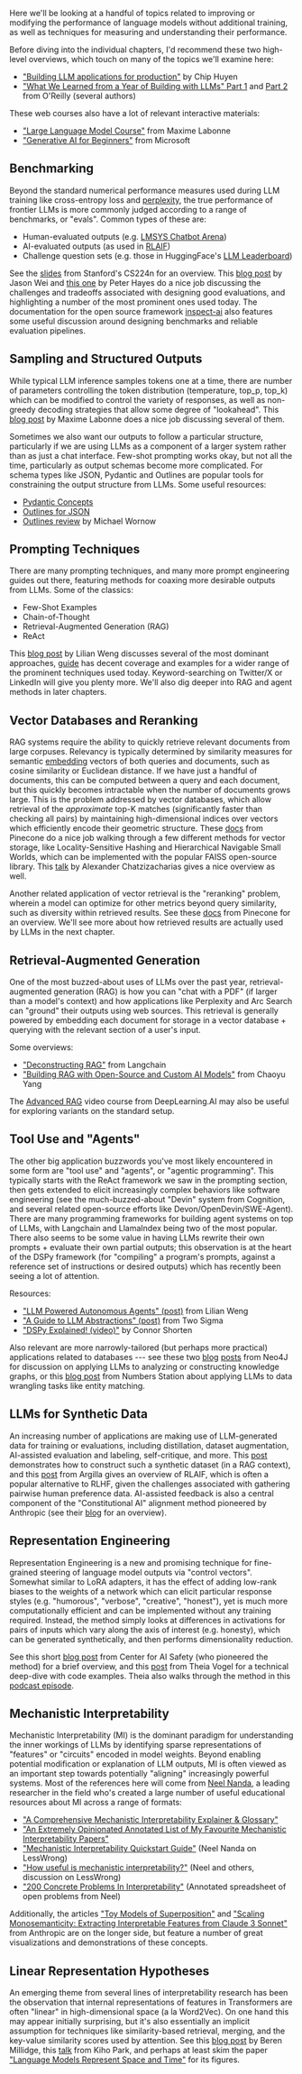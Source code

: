 
Here we'll be looking at a handful of topics related to improving or modifying the performance of language models without additional training, as well as techniques for measuring and understanding their performance.


Before diving into the individual chapters, I'd recommend these two high-level overviews, which touch on many of the topics we'll examine here:
- ["Building LLM applications for production"](https://huyenchip.com/2023/04/11/llm-engineering.html) by Chip Huyen
- ["What We Learned from a Year of Building with LLMs" Part 1](https://www.oreilly.com/radar/what-we-learned-from-a-year-of-building-with-llms-part-i/) and [Part 2](https://www.oreilly.com/radar/what-we-learned-from-a-year-of-building-with-llms-part-ii/) from O'Reilly (several authors)

These web courses also have a lot of relevant interactive materials:
- ["Large Language Model Course"](https://github.com/mlabonne/llm-course) from Maxime Labonne
- ["Generative AI for Beginners"](https://microsoft.github.io/generative-ai-for-beginners/) from Microsoft

<h2>Benchmarking</h2>

Beyond the standard numerical performance measures used during LLM training like cross-entropy loss and [perplexity](https://medium.com/@priyankads/perplexity-of-language-models-41160427ed72), the true performance of frontier LLMs is more commonly judged according to a range of benchmarks, or "evals". Common types of these are:

- Human-evaluated outputs (e.g. [LMSYS Chatbot Arena](https://chat.lmsys.org/))
- AI-evaluated outputs (as used in [RLAIF](https://argilla.io/blog/mantisnlp-rlhf-part-4/))
- Challenge question sets (e.g. those in HuggingFace's [LLM Leaderboard](https://huggingface.co/spaces/HuggingFaceH4/open_llm_leaderboard))

See the [slides](https://web.stanford.edu/class/cs224n/slides/cs224n-spr2024-lecture11-evaluation-yann.pdf) from Stanford's CS224n for an overview.
This [blog post](https://www.jasonwei.net/blog/evals) by Jason Wei and [this one](https://humanloop.com/blog/evaluating-llm-apps?utm_source=newsletter&utm_medium=sequence&utm_campaign=) by Peter Hayes do a nice job discussing the challenges and tradeoffs associated with designing good evaluations, and highlighting a number of the most prominent ones used today. The documentation for the open source framework [inspect-ai](https://ukgovernmentbeis.github.io/inspect_ai/) also features some useful discussion around designing benchmarks and reliable evaluation pipelines.

<h2>Sampling and Structured Outputs</h2>

While typical LLM inference samples tokens one at a time, there are number of parameters controlling the token distribution (temperature, top_p, top_k) which can be modified to control the variety of responses, as well as non-greedy decoding strategies that allow some degree of "lookahead". This [blog post](https://towardsdatascience.com/decoding-strategies-in-large-language-models-9733a8f70539) by Maxime Labonne does a nice job discussing several of them.

Sometimes we also want our outputs to follow a particular structure, particularly if we are using LLMs as a component of a larger system rather than as just a chat interface. Few-shot prompting works okay, but not all the time, particularly as output schemas become more complicated. For schema types like JSON, Pydantic and Outlines are popular tools for constraining the output structure from LLMs. Some useful resources:

- [Pydantic Concepts](https://docs.pydantic.dev/latest/concepts/models/)
- [Outlines for JSON](https://outlines-dev.github.io/outlines/reference/json/)
- [Outlines review](https://michaelwornow.net/2023/12/29/outlines-demo) by Michael Wornow 


<h2>Prompting Techniques</h2>

There are many prompting techniques, and many more prompt engineering guides out there, featuring methods for coaxing more desirable outputs from LLMs. Some of the classics:

- Few-Shot Examples
- Chain-of-Thought
- Retrieval-Augmented Generation (RAG)
- ReAct

This [blog post](https://lilianweng.github.io/posts/2023-03-15-prompt-engineering/) by Lilian Weng discusses several of the most dominant approaches, [guide](https://www.promptingguide.ai/techniques) has decent coverage and examples for a wider range of the prominent techniques used today. Keyword-searching on Twitter/X or LinkedIn will give you plenty more. We'll also dig deeper into RAG and agent methods in later chapters.


<h2>Vector Databases and Reranking</h2>

RAG systems require the ability to quickly retrieve relevant documents from large corpuses. Relevancy is typically determined by similarity measures for semantic [embedding](#embeddings-and-topic-modeling) vectors of both queries and documents, such as cosine similarity or Euclidean distance. If we have just a handful of documents, this can be computed between a query and each document, but this quickly becomes intractable when the number of documents grows large. This is the problem addressed by vector databases, which allow retrieval of the _approximate_ top-K matches (significantly faster than checking all pairs) by maintaining high-dimensional indices over vectors which efficiently encode their geometric structure.  These [docs](https://www.pinecone.io/learn/series/faiss/) from Pinecone do a nice job walking through a few different methods for vector storage, like Locality-Sensitive Hashing and Hierarchical Navigable Small Worlds, which can be implemented with the popular FAISS open-source library. This [talk](https://www.youtube.com/watch?v=W-i8bcxkXok) by Alexander Chatzizacharias gives a nice overview as well.


Another related application of vector retrieval is the "reranking" problem, wherein a model can optimize for other metrics beyond query similarity, such as diversity within retrieved results. See these [docs](https://www.pinecone.io/learn/series/rag/rerankers/) from Pinecone for an overview. We'll see more about how retrieved results are actually used by LLMs in the next chapter.

<h2>Retrieval-Augmented Generation</h2>

One of the most buzzed-about uses of LLMs over the past year, retrieval-augmented generation (RAG) is how you can "chat with a PDF" (if larger than a model's context) and how applications like Perplexity and Arc Search can "ground" their outputs using web sources. This retrieval is generally powered by embedding each document for storage in a vector database + querying with the relevant section of a user's input.

Some overviews:
- ["Deconstructing RAG"](https://blog.langchain.dev/deconstructing-rag/) from Langchain
- ["Building RAG with Open-Source and Custom AI Models"](https://www.bentoml.com/blog/building-rag-with-open-source-and-custom-ai-models) from Chaoyu Yang

The [Advanced RAG](https://learn.deeplearning.ai/courses/building-evaluating-advanced-rag/lesson/1/introduction) video course from DeepLearning.AI may also be useful for exploring variants on the standard setup. 

<h2>Tool Use and "Agents"</h2>

The other big application buzzwords you've most likely encountered in some form are "tool use" and "agents", or "agentic programming". This typically starts with the ReAct framework we saw in the prompting section, then gets extended to elicit increasingly complex behaviors like software engineering (see the much-buzzed-about "Devin" system from Cognition, and several related open-source efforts like Devon/OpenDevin/SWE-Agent). There are many programming frameworks for building agent systems on top of LLMs, with Langchain and LlamaIndex being two of the most popular. There also seems to be some value in having LLMs rewrite their own prompts + evaluate their own partial outputs; this observation is at the heart of the DSPy framework (for "compiling" a program's prompts, against a reference set of instructions or desired outputs) which has recently been seeing a lot of attention.

Resources:
- ["LLM Powered Autonomous Agents" (post)](https://lilianweng.github.io/posts/2023-06-23-agent/ ) from Lilian Weng
- ["A Guide to LLM Abstractions" (post)](https://www.twosigma.com/articles/a-guide-to-large-language-model-abstractions/) from Two Sigma
- ["DSPy Explained! (video)"](https://www.youtube.com/watch?v=41EfOY0Ldkc) by Connor Shorten

Also relevant are more narrowly-tailored (but perhaps more practical) applications related to databases --- see these two [blog](https://neo4j.com/developer-blog/knowledge-graphs-llms-multi-hop-question-answering/) [posts](https://neo4j.com/blog/unifying-llm-knowledge-graph/) from Neo4J for discussion on applying LLMs to analyzing or constructing knowledge graphs, or this [blog post](https://numbersstation.ai/data-wrangling-with-fms-2/) from Numbers Station about applying LLMs to data wrangling tasks like entity matching.


<h2>LLMs for Synthetic Data</h2>

An increasing number of applications are making use of LLM-generated data for training or evaluations, including distillation, dataset augmentation, AI-assisted evaluation and labeling, self-critique, and more. This [post](https://www.promptingguide.ai/applications/synthetic_rag) demonstrates how to construct such a synthetic dataset (in a RAG context), and this [post](https://argilla.io/blog/mantisnlp-rlhf-part-4/) from Argilla gives an overview of RLAIF, which is often a popular alternative to RLHF, given the challenges associated with gathering pairwise human preference data. AI-assisted feedback is also a central component of the "Constitutional AI" alignment method pioneered by Anthropic (see their [blog](https://www.anthropic.com/news/claudes-constitution) for an overview). 

<h2>Representation Engineering</h2>

Representation Engineering is a new and promising technique for fine-grained steering of language model outputs via "control vectors". Somewhat similar to LoRA adapters, it has the effect of adding low-rank biases to the weights of a network which can elicit particular response styles (e.g. "humorous", "verbose", "creative", "honest"), yet is much more computationally efficient and can be implemented without any training required. Instead, the method simply looks at differences in activations for pairs of inputs which vary along the axis of interest (e.g. honesty), which can be generated synthetically, and then performs dimensionality reduction.


See this short [blog post](https://www.safe.ai/blog/representation-engineering-a-new-way-of-understanding-models) from Center for AI Safety (who pioneered the method) for a brief overview, and this [post](https://vgel.me/posts/representation-engineering/) from Theia Vogel for a technical deep-dive with code examples. Theia also walks through the method in this [podcast episode](https://www.youtube.com/watch?v=PkA4DskA-6M). 


<h2>Mechanistic Interpretability</h2>

Mechanistic Interpretability (MI) is the dominant paradigm for understanding the inner workings of LLMs by identifying sparse representations of "features" or "circuits" encoded in model weights. Beyond enabling potential modification or explanation of LLM outputs, MI is often viewed as an important step towards potentially "aligning" increasingly powerful systems. Most of the references here will come from [Neel Nanda](https://www.neelnanda.io), a leading researcher in the field who's created a large number of useful educational resources about MI across a range of formats:

- ["A Comprehensive Mechanistic Interpretability Explainer & Glossary"](https://www.neelnanda.io/mechanistic-interpretability/glossary) 
- ["An Extremely Opinionated Annotated List of My Favourite Mechanistic Interpretability Papers"](https://www.neelnanda.io/mechanistic-interpretability/favourite-papers) 
- ["Mechanistic Interpretability Quickstart Guide"](https://www.lesswrong.com/posts/jLAvJt8wuSFySN975/mechanistic-interpretability-quickstart-guide) (Neel Nanda on LessWrong)
- ["How useful is mechanistic interpretability?"](https://www.lesswrong.com/posts/tEPHGZAb63dfq2v8n/how-useful-is-mechanistic-interpretability) (Neel and others, discussion on LessWrong)
- ["200 Concrete Problems In Interpretability"](https://docs.google.com/spreadsheets/d/1oOdrQ80jDK-aGn-EVdDt3dg65GhmzrvBWzJ6MUZB8n4/edit#gid=0) (Annotated spreadsheet of open problems from Neel)

Additionally, the articles ["Toy Models of Superposition"](https://transformer-circuits.pub/2022/toy_model/index.html) and ["Scaling Monosemanticity: Extracting Interpretable Features from Claude 3 Sonnet"](https://transformer-circuits.pub/2024/scaling-monosemanticity/index.html) from Anthropic are on the longer side, but feature a number of great visualizations and demonstrations of these concepts.

<h2>Linear Representation Hypotheses</h2> 

An emerging theme from several lines of interpretability research has been the observation that internal representations of features in Transformers are often "linear" in high-dimensional space (a la Word2Vec). On one hand this may appear initially surprising, but it's also essentially an implicit assumption for techniques like similarity-based retrieval, merging, and the key-value similarity scores used by attention. See this [blog post](https://www.beren.io/2023-04-04-DL-models-are-secretly-linear/) by Beren Millidge, this [talk](https://www.youtube.com/watch?v=ko1xVcyDt8w) from Kiho Park, and perhaps at least skim the paper ["Language Models Represent Space and Time"](https://arxiv.org/pdf/2310.02207) for its figures. 